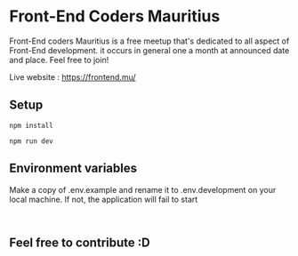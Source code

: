 # Front-End Coders Mauritius

Front-End coders Mauritius is a free meetup that's dedicated to all aspect of Front-End development. it occurs in general one a month at announced date and place. Feel free to join!

Live website : https://frontend.mu/

## Setup

```
npm install
```

```
npm run dev
```

## Environment variables

Make a copy of .env.example and rename it to .env.development on your local machine.
If not, the application will fail to start

```

```

```

```

## Feel free to contribute :D
